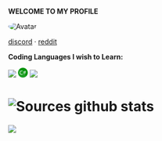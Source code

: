 **WELCOME TO MY PROFILE**

<img src="https://cdn.discordapp.com/attachments/697225400505598044/773616422370148402/Krii.gif" alt="Avatar" style="border-radius: 95%;">

<a href="https://discord.bio/p/bodydifferent">discord</a> 
·
<a href=https://www.reddit.com/user/glockout->reddit</a> 

**Coding Languages I wish to Learn:**

<code><img height="20" src="https://user-images.githubusercontent.com/71470681/96875269-0854b480-1445-11eb-90d2-5d53f201bc5c.jpg"></code>
<code><img height="20" src="https://raw.githubusercontent.com/github/explore/80688e429a7d4ef2fca1e82350fe8e3517d3494d/topics/csharp/csharp.png"></code>
<code><img height="20" src="https://user-images.githubusercontent.com/71470681/96875385-27ebdd00-1445-11eb-884c-472ce5f82732.png"></code>

# ![Sources github stats](https://github-readme-stats.vercel.app/api?username=danger1337&show_icons=true&theme=dark)
<a href="https://github.com/danger1337?tab=repositories">
  <img align="center" src="https://github-readme-stats.vercel.app/api/top-langs/?username=danger1337&theme=dark&layout=compact" />
  

